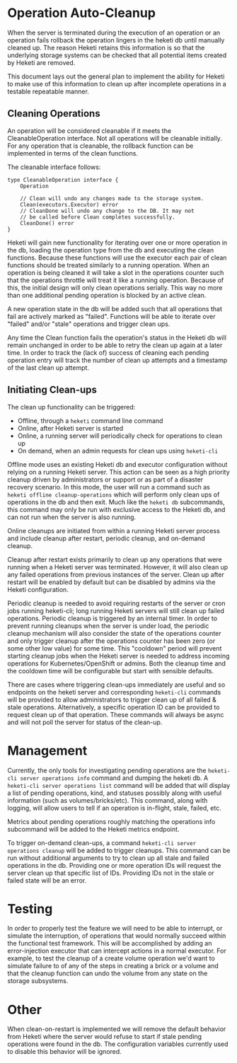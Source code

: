 
# Operation Auto-Cleanup

When the server is terminated during the execution of an operation or
an operation fails rollback the operation lingers in the heketi db
until manually cleaned up. The reason Heketi retains this information
is so that the underlying storage systems can be checked that all
potential items created by Heketi are removed.

This document lays out the general plan to implement the ability
for Heketi to make use of this information to clean up after
incomplete operations in a testable repeatable manner.


## Cleaning Operations

An operation will be considered cleanable if it meets the
CleanableOperation interface. Not all operations will be cleanable
initially. For any operation that is cleanable, the rollback
function can be implemented in terms of the clean functions.

The cleanable interface follows:
```golang
type CleanableOperation interface {
    Operation

    // Clean will undo any changes made to the storage system.
    Clean(executors.Executor) error
    // CleanDone will undo any change to the DB. It may not
    // be called before Clean completes successfully.
    CleanDone() error
}
```

Heketi will gain new functionality for iterating over one or
more operation in the db, loading the operation type from the
db and executing the clean functions. Because these functions
will use the executor each pair of clean functions should
be treated similarly to a running operation. When an operation
is being cleaned it will take a slot in the operations counter
such that the operations throttle will treat it like a running
operation. Because of this, the initial design will only
clean operations serially. This way no more than one additional
pending operation is blocked by an active clean.

A new operation state in the db will be added such that all
operations that fail are actively marked as "failed". Functions
will be able to iterate over "failed" and/or "stale" operations
and trigger clean ups.

Any time the Clean function fails the operation's status in the
Heketi db will remain unchanged in order to be able to retry
the clean up again at a later time. In order to track the
(lack of) success of cleaning each pending operation entry will
track the number of clean up attempts and a timestamp of the
last clean up attempt.


## Initiating Clean-ups

The clean up functionality can be triggered:
* Offline, through a `heketi` command line command
* Online, after Heketi server is started
* Online, a running server will periodically check for operations to clean up
* On demand, when an admin requests for clean ups using `heketi-cli`


Offline mode uses an existing Heketi db and executor configuration without
relying on a running Heketi server. This action can be seen as a high
priority cleanup driven by administrators or support or as part of a
disaster recovery scenario. In this mode, the user will run a command
such as `heketi offline cleanup-operations` which will perform only
clean ups of operations in the db and then exit.
Much like the `heketi db` subcommands, this command may only be run
with exclusive access to the Heketi db, and can not run when the server
is also running.

Online cleanups are initiated from within a running Heketi server process
and include cleanup after restart, periodic cleanup, and on-demand cleanup.

Cleanup after restart exists primarily to clean up any operations
that were running when a Heketi server was terminated. However, it will
also clean up any failed operations from previous instances of the
server. Clean up after restart will be enabled by default but can be
disabled by admins via the Heketi configuration.

Periodic cleanup is needed to avoid requiring restarts of the server
or cron jobs running heketi-cli; long running Heketi servers will
still clean up failed operations. Periodic cleanup is triggered by
an internal timer. In order to prevent running cleanups when the
server is under load, the periodic cleanup mechanism will also
consider the state of the operations counter and only trigger cleanup
after the operations counter has been zero (or some other low value)
for some time. This "cooldown" period will prevent starting cleanup
jobs when the Heketi server is needed to address incoming
operations for Kubernetes/OpenShift or admins. Both the cleanup time
and the cooldown time will be configurable but start with sensible
defaults.

There are cases where triggering clean-ups immediately are useful
and so endpoints on the heketi server and corresponding
`heketi-cli` commands will be provided to allow administrators to
trigger clean up of all failed & stale operations. Alternatively,
a specific operation ID can be provided to request clean up of
that operation. These commands will always be async and will not
poll the server for status of the clean-up.


# Management

Currently, the only tools for investigating pending operations are
the `heketi-cli server operations info` command and dumping the
heketi db. A `heketi-cli server operations list` command will be
added that will display a list of pending operations, kind, and statuses
possibly along with useful information (such as volumes/bricks/etc).
This command, along with logging, will allow users to tell if an
operation is in-flight, stale, failed, etc.

Metrics about pending operations roughly matching the operations info
subcommand will be added to the Heketi metrics endpoint.

To trigger on-demand clean-ups, a command
`heketi-cli server operations cleanup` will be added to trigger cleanups.
This command can be run without additional arguments to try to
clean up all stale and failed operations in the db. Providing one
or more operation IDs will request the server clean up that
specific list of IDs. Providing IDs not in the stale or failed
state will be an error.


# Testing

In order to properly test the feature we will need to be able to
interrupt, or simulate the interruption, of operations that would
normally succeed within the functional test framework. This will
be accomplished by adding an error-injection executor that can
intercept actions in a normal executor. For example, to test the
cleanup of a create volume operation we'd want to simulate failure
to of any of the steps in creating a brick or a volume and that
the cleanup function can undo the volume from any state on
the storage subsystems.


# Other

When clean-on-restart is implemented we will remove the default behavior
from Heketi where the server would refuse to start if stale pending
operations were found in the db. The configuration variables currently
used to disable this behavior will be ignored.


